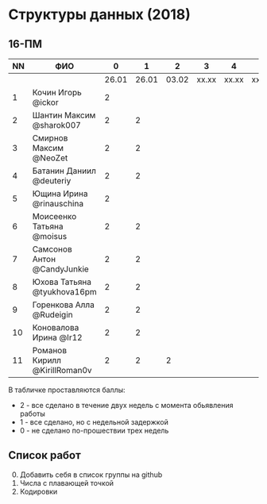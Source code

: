 # Структуры данных (2018)
## 16-ПМ

| NN  | ФИО                           | 0     | 1     | 2     | 3     | 4     | 5     | Exam  |
| --- | ----------------------------- | ----- | ----- | ----- | ----- | ----- | ----- | ----- |
|     |                               | 26.01 | 26.01 | 03.02 | xx.xx | xx.xx | xx.xx |       |
| 1   | Кочин Игорь @ickor            | 2     |       |       |       |       |       |       |
| 2   | Шантин Максим @sharok007      | 2     | 2     |       |       |       |       |       |
| 3   | Смирнов Максим @NeoZet        | 2     | 2     |       |       |       |       |       |
| 4   | Батанин Даниил  @deuteriy     | 2     | 2     |       |       |       |       |       |
| 5   | Ющина Ирина  @rinauschina     | 2     |       |       |       |       |       |       |
| 6   | Моисеенко Татьяна @moisus     | 2     | 2     |       |       |       |       |       |
| 7   | Самсонов Антон @CandyJunkie   | 2     | 2     |       |       |       |       |       |
| 8   | Юхова Татьяна @tyukhova16pm   | 2     | 2     |       |       |       |       |       |
| 9   | Горенкова Алла  @Rudeigin     | 2     | 2     |       |       |       |       |       |
| 10  | Коновалова Ирина @Ir12        | 2     | 2     |       |       |       |       |       |
| 11  | Романов Кирилл @KirillRoman0v | 2     | 2     |   2   |       |       |       |       |

В табличке проставляются баллы:
- 2 - все сделано в течение двух недель с момента обьявления работы
- 1 - все сделано, но с недельной задержкой
- 0 - не сделано по-прошествии трех недель

## Список работ
0. Добавить себя в список группы на github
1. Числа с плавающей точкой
2. Кодировки

